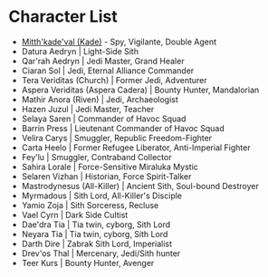 # Character List

- [Mitth'kade'val (Kade)](Kade.html) - Spy, Vigilante, Double Agent
- Datura Aedryn \| Light-Side Sith
- Qar'rah Aedryn \| Jedi Master, Grand Healer
- Ciaran Sol \| Jedi, Eternal Alliance Commander
- Tera Veriditas (Church) \| Former Jedi, Adventurer
- Aspera Veriditas (Aspera Cadera) \| Bounty Hunter, Mandalorian
- Mathir Anora (Riven) \| Jedi, Archaeologist
- Hazen Juzul \| Jedi Master, Teacher
- Selaya Saren \| Commander of Havoc Squad
- Barrin Press \| Lieutenant Commander of Havoc Squad
- Velira Carys \| Smuggler, Republic Freedom-Fighter
- Carta Heelo \| Former Refugee Liberator, Anti-Imperial Fighter
- Fey'lu \| Smuggler, Contraband Collector
- Sahira Lorale \| Force-Sensitive Miraluka Mystic
- Selaren Vizhan \| Historian, Force Spirit-Talker
- Mastrodynesus (All-Killer) \| Ancient Sith, Soul-bound Destroyer
- Myrmadous \| Sith Lord, All-Killer's Disciple
- Yamio Zoja \| Sith Sorceress, Recluse
- Vael Cyrn \| Dark Side Cultist
- Dae'dra Tia \| Tia twin, cyborg, Sith Lord
- Neyara Tia \| Tia twin, cyborg, Sith Lord
- Darth Dire \| Zabrak Sith Lord, Imperialist
- Drev'os Thal \| Mercenary, Jedi/Sith hunter
- Teer Kurs \| Bounty Hunter, Avenger

